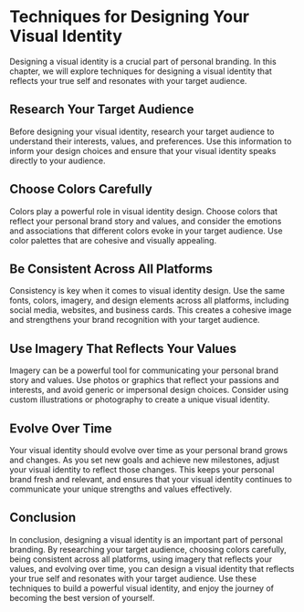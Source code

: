 Techniques for Designing Your Visual Identity
========================================================================================

Designing a visual identity is a crucial part of personal branding. In this chapter, we will explore techniques for designing a visual identity that reflects your true self and resonates with your target audience.

Research Your Target Audience
-----------------------------

Before designing your visual identity, research your target audience to understand their interests, values, and preferences. Use this information to inform your design choices and ensure that your visual identity speaks directly to your audience.

Choose Colors Carefully
-----------------------

Colors play a powerful role in visual identity design. Choose colors that reflect your personal brand story and values, and consider the emotions and associations that different colors evoke in your target audience. Use color palettes that are cohesive and visually appealing.

Be Consistent Across All Platforms
----------------------------------

Consistency is key when it comes to visual identity design. Use the same fonts, colors, imagery, and design elements across all platforms, including social media, websites, and business cards. This creates a cohesive image and strengthens your brand recognition with your target audience.

Use Imagery That Reflects Your Values
-------------------------------------

Imagery can be a powerful tool for communicating your personal brand story and values. Use photos or graphics that reflect your passions and interests, and avoid generic or impersonal design choices. Consider using custom illustrations or photography to create a unique visual identity.

Evolve Over Time
----------------

Your visual identity should evolve over time as your personal brand grows and changes. As you set new goals and achieve new milestones, adjust your visual identity to reflect those changes. This keeps your personal brand fresh and relevant, and ensures that your visual identity continues to communicate your unique strengths and values effectively.

Conclusion
----------

In conclusion, designing a visual identity is an important part of personal branding. By researching your target audience, choosing colors carefully, being consistent across all platforms, using imagery that reflects your values, and evolving over time, you can design a visual identity that reflects your true self and resonates with your target audience. Use these techniques to build a powerful visual identity, and enjoy the journey of becoming the best version of yourself.
